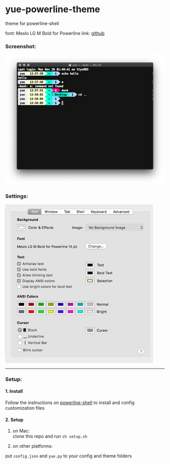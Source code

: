 # yue-powerline-theme
theme for powerline-shell

font: Meslo LG M Bold for Powerline 
link: [github](https://github.com/powerline/fonts)

### Screenshot:
![](img/example-2.png)

### Settings:

![](img/setting.png)

---

### Setup:

#### 1. Install

Follow the instructions on [powerline-shell](https://github.com/b-ryan/powerline-shell) to install and config customization files

#### 2. Setup 

1. on Mac:  
clone this repo and  run  `sh setup.sh`


2. on other platforms:
 
  put `config.json` and `yue.py` to your config and theme folders
